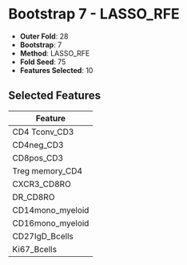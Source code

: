 # Bootstrap 7 - LASSO_RFE

- **Outer Fold**: 28
- **Bootstrap**: 7
- **Method**: LASSO_RFE
- **Fold Seed**: 75
- **Features Selected**: 10

## Selected Features

| Feature |
|---------|
| CD4 Tconv_CD3 |
| CD4neg_CD3 |
| CD8pos_CD3 |
| Treg memory_CD4 |
| CXCR3_CD8RO |
| DR_CD8RO |
| CD14mono_myeloid |
| CD16mono_myeloid |
| CD27IgD_Bcells |
| Ki67_Bcells |
